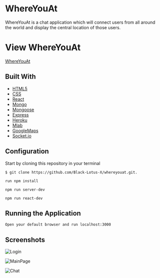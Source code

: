 WhereYouAt
===========

WhereYouAt is a chat application which will connect users from all around the world and display the central location of those users. 

View WhereYouAt
================

[WhereYouAt](https://where-youat.herokuapp.com/)

Built With
----------

* [HTML5](https://developer.mozilla.org/en-US/docs/Web/Guide/HTML/HTML5)
* [CSS](https://developer.mozilla.org/en-US/docs/Web/CSS)
* [React](https://reactjs.org/)
* [Mongo](https://www.mongodb.com/)
* [Mongoose](http://mongoosejs.com/docs/queries.html)
* [Express](https://expressjs.com/)
* [Heroku](https://heroku.com)
* [Mlab](https://mlab.com/login/)
* [GoogleMaps](maps.google.com)
* [Socket.io](https://socket.io/)

Configuration
-------------

Start by cloning this repository in your terminal
```
$ git clone https://github.com/Black-Lotus-X/whereyouat.git.
```
```
run npm install
```
```
npm run server-dev
```
```
npm run react-dev
```


Running the Application
-----------------------

```
Open your default browser and run localhost:3000
```


Screenshots
-----------

![Login](https://s8.postimg.cc/xtywyklph/Screen_Shot_2018-07-20_at_3.05.56_PM.png)

![MainPage](https://s8.postimg.cc/ec49isoth/Screen_Shot_2018-07-20_at_3.06.07_PM.png)

![Chat](https://s8.postimg.cc/i8hleueyt/Screen_Shot_2018-07-20_at_3.06.37_PM.png)
